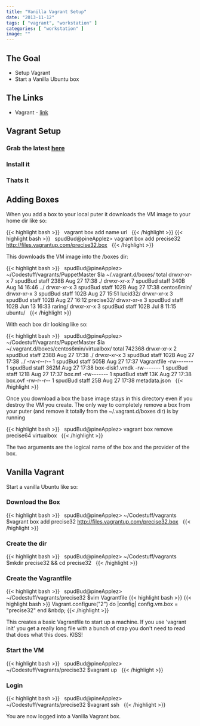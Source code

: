 ```yaml
---
title: "Vanilla Vagrant Setup"
date: "2013-11-12"
tags: [ "vagrant", "workstation" ]
categories: [ "workstation" ]
image: ""
---
```


## The Goal
- Setup Vagrant
- Start a Vanilla Ubuntu box




## The Links

- Vagrant - [link](http://www.vagrantup.com/)

## Vagrant Setup

### Grab the latest [here](http://downloads.vagrantup.com/)

### Install it

### Thats it

## Adding Boxes

When you add a box to your local puter it downloads the VM image to your home dir like so:

{{< highlight bash >}}
&nbsp;
vagrant box add name url
&nbsp;
{{< /highlight >}}
{{< highlight bash >}}
&nbsp;
spudBud@pineApplez> vagrant box add precise32 http://files.vagrantup.com/precise32.box
&nbsp;
{{< /highlight >}}

This downloads the VM image into the /boxes dir:

{{< highlight bash >}}
&nbsp;
spudBud@pineApplez> ~/Codestuff/vagrants/PuppetMaster $la ~/.vagrant.d/boxes/
total
drwxr-xr-x  7 spudBud  staff   238B Aug 27 17:38 ./
drwxr-xr-x  7 spudBud  staff   340B Aug 14 16:46 ../
drwxr-xr-x  3 spudBud  staff   102B Aug 27 17:38 centos6min/
drwxr-xr-x  3 spudBud  staff   102B Aug 27 15:51 lucid32/
drwxr-xr-x  3 spudBud  staff   102B Aug 27 16:12 precise32/
drwxr-xr-x  3 spudBud  staff   102B Jun 13 16:33 raring/
drwxr-xr-x  3 spudBud  staff   102B Jul  8 11:15 ubuntu/
&nbsp;
{{< /highlight >}}

With each box dir looking like so:

{{< highlight bash >}}
&nbsp;
spudBud@pineApplez> ~/Codestuff/vagrants/PuppetMaster $la ~/.vagrant.d/boxes/centos6min/virtualbox/
total 742368
drwxr-xr-x  2 spudBud  staff   238B Aug 27 17:38 ./
drwxr-xr-x  3 spudBud  staff   102B Aug 27 17:38 ../
-rw-r--r--  1 spudBud  staff   505B Aug 27 17:37 Vagrantfile
-rw-------  1 spudBud  staff   362M Aug 27 17:38 box-disk1.vmdk
-rw-------  1 spudBud  staff   121B Aug 27 17:37 box.mf
-rw-------  1 spudBud  staff    13K Aug 27 17:38 box.ovf
-rw-r--r--  1 spudBud  staff    25B Aug 27 17:38 metadata.json
&nbsp;
{{< /highlight >}}

Once you download a box the base image stays in this directory even if you destroy the VM you create.  The only way to completely remove a box from your puter (and remove it totally from the ~/.vagrant.d/boxes dir) is by running

{{< highlight bash >}}
&nbsp;
spudBud@pineApplez> vagrant box remove precise64 virtualbox
&nbsp;
{{< /highlight >}}

The two arguments are the logical name of the box and the provider of the box.


## Vanilla Vagrant
Start a vanilla Ubuntu like so:

### Download the Box

{{< highlight bash >}}
&nbsp;
spudBud@pineApplez> ~/Codestuff/vagrants $vagrant box add precise32 http://files.vagrantup.com/precise32.box
&nbsp;
{{< /highlight >}}

### Create the dir

{{< highlight bash >}}
&nbsp;
spudBud@pineApplez> ~/Codestuff/vagrants $mkdir precise32 && cd precise32
&nbsp;
{{< /highlight >}}

### Create the Vagrantfile

{{< highlight bash >}}
&nbsp;
spudBud@pineApplez> ~/Codestuff/vagrants/precise32 $vim Vagrantfile
{{< highlight bash >}}
{{< highlight bash >}}
Vagrant.configure("2") do |config|
  config.vm.box = "precise32"
end
&nbdp;
{{< /highlight >}}

This creates a basic Vagrantfile to start up a machine.  If you use 'vagrant init' you get a really long file with a bunch of crap you don't need to read that does what this does.  KISS!

### Start the VM

{{< highlight bash >}}
&nbsp;
spudBud@pineApplez> ~/Codestuff/vagrants/precise32 $vagrant up
&nbsp;
{{< /highlight >}}

### Login

{{< highlight bash >}}
&nbsp;
spudBud@pineApplez> ~/Codestuff/vagrants/precise32 $vagrant ssh
&nbsp;
{{< /highlight >}}

You are now logged into a Vanilla Vagrant box.
